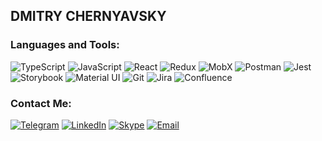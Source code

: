 ## DMITRY CHERNYAVSKY



### Languages and Tools:
![TypeScript](https://img.shields.io/badge/-TypeScript-090909?style=for-the-badge&logo=TypeScript&logoColor=3178C6)
![JavaScript](https://img.shields.io/badge/-JavaScript-090909?style=for-the-badge&logo=javascript&logoColor=F7DF1E)
![React](https://img.shields.io/badge/-React-090909?style=for-the-badge&logo=React&logoColor=61DAFB)
![Redux](https://img.shields.io/badge/-Redux-090909?style=for-the-badge&logo=Redux&logoColor=764ABC)
![MobX](https://img.shields.io/badge/-MobX-090909?style=for-the-badge&logo=MobX&logoColor=FF9955)
![Postman](https://img.shields.io/badge/-Postman-090909?style=for-the-badge&logo=Postman&logoColor=FF6C37)
![Jest](https://img.shields.io/badge/-Jest-090909?style=for-the-badge&logo=Jest&logoColor=C21325)
![Storybook](https://img.shields.io/badge/-Storybook-090909?style=for-the-badge&logo=Storybook&logoColor=FF4785)
![Material UI](https://img.shields.io/badge/-MaterialUI-090909?style=for-the-badge&logo=Material-UI&logoColor=0081CB)
![Git](https://img.shields.io/badge/-Git-090909?style=for-the-badge&logo=Git&logoColor=F05032)
![Jira](https://img.shields.io/badge/-Jira-090909?style=for-the-badge&logo=Jira&logoColor=0052CC)
![Confluence](https://img.shields.io/badge/-Confluence-090909?style=for-the-badge&logo=Confluence&logoColor=172B4D)


### Contact Me:
[![Telegram](https://img.shields.io/badge/-Telegram-090909?style=for-the-badge&logo=telegram&logoColor=26A5E4)](https://t.me/dchernyavsky)
[![LinkedIn](https://img.shields.io/badge/-LinkedIn-090909?style=for-the-badge&logo=linkedin&logoColor=0A66C2)](https://www.linkedin.com/in/dcherniavskii)
[![Skype](https://img.shields.io/badge/-Skype-090909?style=for-the-badge&logo=skype&logoColor=0A66C2)](https://join.skype.com/invite/nRbWado6rz7W)
[![Email](https://img.shields.io/badge/-Gmail-090909?style=for-the-badge&logo=Gmail&logoColor=EA4335)](mailto:dchernyavsky678@gmail.com)
